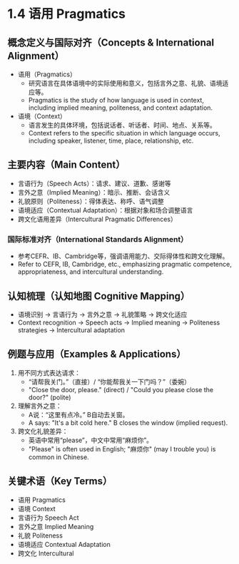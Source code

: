 # 1.4 语用 Pragmatics

## 概念定义与国际对齐（Concepts & International Alignment）

- 语用（Pragmatics）
  - 研究语言在具体语境中的实际使用和意义，包括言外之意、礼貌、语境适应等。
  - Pragmatics is the study of how language is used in context, including implied meaning, politeness, and context adaptation.
- 语境（Context）
  - 语言发生的具体环境，包括说话者、听话者、时间、地点、关系等。
  - Context refers to the specific situation in which language occurs, including speaker, listener, time, place, relationship, etc.

## 主要内容（Main Content）

- 言语行为（Speech Acts）：请求、建议、道歉、感谢等
- 言外之意（Implied Meaning）：暗示、推断、会话含义
- 礼貌原则（Politeness）：得体表达、称呼、语气调整
- 语境适应（Contextual Adaptation）：根据对象和场合调整语言
- 跨文化语用差异（Intercultural Pragmatic Differences）

### 国际标准对齐（International Standards Alignment）

- 参考CEFR、IB、Cambridge等，强调语用能力、交际得体性和跨文化理解。
- Refer to CEFR, IB, Cambridge, etc., emphasizing pragmatic competence, appropriateness, and intercultural understanding.

## 认知梳理（认知地图 Cognitive Mapping）

- 语境识别 → 言语行为 → 言外之意 → 礼貌策略 → 跨文化适应
- Context recognition → Speech acts → Implied meaning → Politeness strategies → Intercultural adaptation

## 例题与应用（Examples & Applications）

1. 用不同方式表达请求：
   - “请帮我关门。”（直接）/ “你能帮我关一下门吗？”（委婉）
   - "Close the door, please." (direct) / "Could you please close the door?" (polite)
2. 理解言外之意：
   - A说：“这里有点冷。” B自动去关窗。
   - A says: "It's a bit cold here." B closes the window (implied request).
3. 跨文化礼貌差异：
   - 英语中常用“please”，中文中常用“麻烦你”。
   - "Please" is often used in English; "麻烦你" (may I trouble you) is common in Chinese.

## 关键术语（Key Terms）

- 语用 Pragmatics
- 语境 Context
- 言语行为 Speech Act
- 言外之意 Implied Meaning
- 礼貌 Politeness
- 语境适应 Contextual Adaptation
- 跨文化 Intercultural
